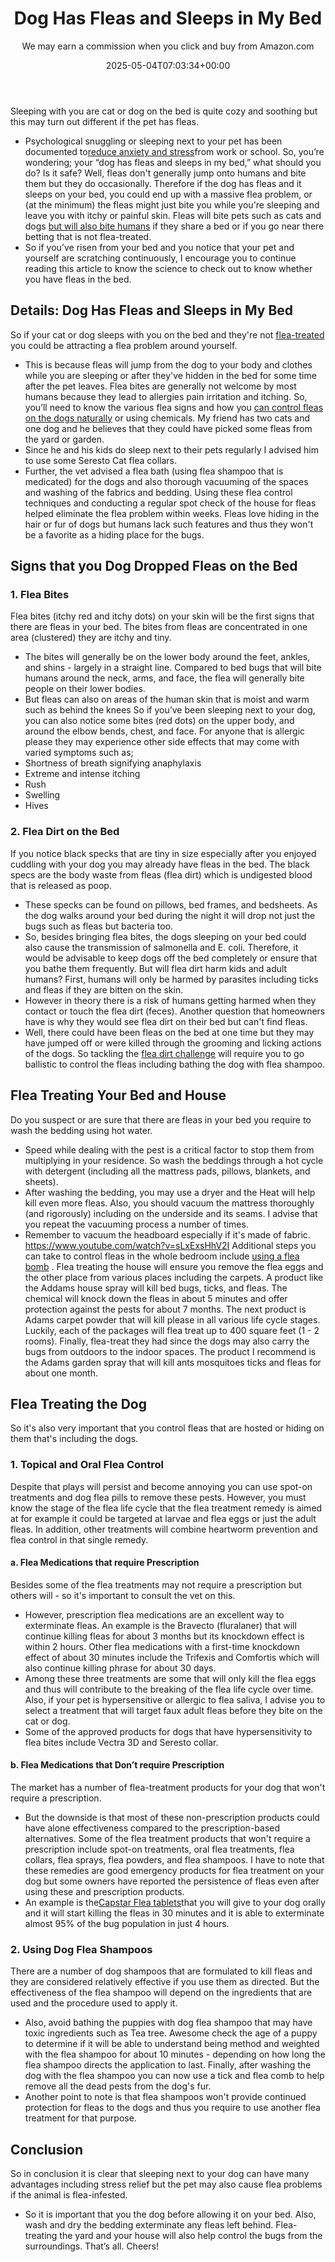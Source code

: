 ﻿---
author: We may earn a commission when you click and buy from Amazon.com
layout: post
title: Dog Has Fleas and Sleeps in My Bed
date: '2025-05-04T07:03:34+00:00'
categories:
- Fleas
- Guide
tags: []
slug: /dog-has-fleas-and-sleeps-in-my-bed/
lastmod: 2025-05-07T12:21:26+03:00
---

Sleeping with you are cat or dog on the bed is quite cozy and soothing but this may turn out different if the pet has fleas.
- Psychological snuggling or sleeping next to your pet has been documented to[reduce anxiety and stress](https://www.sleepassociation.org/sleep-news/pets-may-help-you-sleep-better/)from work or school.
So, you’re wondering; your “dog has fleas and sleeps in my bed,” what should you do? Is it safe?
Well, fleas don't generally jump onto humans and bite them but they do occasionally. Therefore if the dog has fleas and it sleeps on your bed, you could end up with a massive flea problem, or (at the minimum) the fleas might just bite you while you're sleeping and leave you with itchy or painful skin.
Fleas will bite pets such as cats and dogs
[but will also bite humans](https://pestpolicy.com/can-dog-fleas-transfer-to-humans/)
if they share a bed or if you go near there betting that is not flea-treated.
- So if you’ve risen from your bed and you notice that your pet and yourself are scratching continuously, I encourage you to continue reading this article to know the science to check out to know whether you have fleas in the bed.
## Details: Dog Has Fleas and Sleeps in My Bed
So if your cat or dog sleeps with you on the bed and they're not
[flea-treated](https://pestpolicy.com/best-flea-shampoo-for-dogs/)
you could be attracting a flea problem around yourself.
- This is because fleas will jump from the dog to your body and clothes while you are sleeping or after they've hidden in the bed for some time after the pet leaves.
Flea bites are generally not welcome by most humans because they lead to allergies pain irritation and itching. So, you’ll need to know the various flea signs and how you
[can control fleas on the dogs naturally](https://pestpolicy.com/how-to-kill-fleas-on-dogs-naturally-safe-and-fast/)
or using chemicals.
My friend has two cats and one dog and he believes that they could have picked some fleas from the yard or garden.
- Since he and his kids do sleep next to their pets regularly I advised him to use some Seresto Cat flea collars.
- Further, the vet advised a flea bath (using flea shampoo that is medicated) for the dogs and also thorough vacuuming of the spaces and washing of the fabrics and bedding.
Using these flea control techniques and conducting a regular spot check of the house for fleas helped eliminate the flea problem within weeks.
Fleas love hiding in the hair or fur of dogs but humans lack such features and thus they won't be a favorite as a hiding place for the bugs.
## Signs that you Dog Dropped Fleas on the Bed
### 1. Flea Bites
Flea bites (itchy red and itchy dots) on your skin will be the first signs that there are fleas in your bed. The bites from fleas are concentrated in one area (clustered) they are itchy and tiny.
- The bites will generally be on the lower body around the feet, ankles, and shins - largely in a straight line.
Compared to bed bugs that will bite humans around the neck, arms, and face, the flea will generally bite people on their lower bodies.
- But fleas can also on areas of the human skin that is moist and warm such as behind the knees
So if you’ve been sleeping next to your dog, you can also notice some bites (red dots) on the upper body, and around the elbow bends, chest, and face.
For anyone that is allergic please they may experience other side effects that may come with varied symptoms such as;
- Shortness of breath signifying anaphylaxis
- Extreme and intense itching
- Rush
- Swelling
- Hives
### 2. Flea Dirt on the Bed
If you notice black specks that are tiny in size especially after you enjoyed cuddling with your dog you may already have fleas in the bed.
The black specs are the body waste from fleas (flea dirt) which is undigested blood that is released as poop.
- These specks can be found on pillows, bed frames, and bedsheets.
As the dog walks around your bed during the night it will drop not just the bugs such as fleas but bacteria too.
- So, besides bringing flea bites, the dogs sleeping on your bed could also cause the transmission of salmonella and E. coli.
Therefore, it would be advisable to keep dogs off the bed completely or ensure that you bathe them frequently.
But will flea dirt harm kids and adult humans? First, humans will only be harmed by parasites including ticks and fleas if they are bitten on the skin.
- However in theory there is a risk of humans getting harmed when they contact or touch the flea dirt (feces).
Another question that homeowners have is why they would see flea dirt on their bed but can't find fleas.
- Well, there could have been fleas on the bed at one time but they may have jumped off or were killed through the grooming and licking actions of the dogs.
So tackling the
[flea dirt challenge](https://pestpolicy.com/what-is-flea-dirt/)
will require you to go ballistic to control the fleas including bathing the dog with flea shampoo.
## Flea Treating Your Bed and House
Do you suspect or are sure that there are fleas in your bed you require to wash the bedding using hot water.
- Speed while dealing with the pest is a critical factor to stop them from multiplying in your residence.
So wash the beddings through a hot cycle with detergent (including all the mattress pads, pillows, blankets, and sheets).
- After washing the bedding, you may use a dryer and the Heat will help kill even more fleas.
Also, you should vacuum the mattress thoroughly (and rigorously) including on the underside and its seams. I advise that you repeat the vacuuming process a number of times.
- Remember to vacuum the headboard especially if it's made of fabric.
https://www.youtube.com/watch?v=sLxExsHhV2I
Additional steps you can take to control fleas in the whole bedroom include
[using a flea bomb](http://pestpolicy.com/best-fogger-for-fleas/)
.
Flea treating the house will ensure you remove the flea eggs and the other place from various places including the carpets.
A product like the Addams house spray will kill bed bugs, ticks, and fleas. The chemical will knock down the fleas in about 5 minutes and offer protection against the pests for about 7 months.
The next product is Adams carpet powder that will kill please in all various life cycle stages. Luckily, each of the packages will flea treat up to 400 square feet (1 - 2 rooms).
Finally, flea-treat they had since the dogs may also carry the bugs from outdoors to the indoor spaces. The product I recommend is the Adams garden spray that will kill ants mosquitoes ticks and fleas for about one month.
## Flea Treating the Dog
So it's also very important that you control fleas that are hosted or hiding on them that's including the dogs.
### 1. Topical and Oral Flea Control
Despite that plays will persist and become annoying you can use spot-on treatments and dog flea pills to remove these pests.
However, you must know the stage of the flea life cycle that the flea treatment remedy is aimed at for example it could be targeted at larvae and flea eggs or just the adult fleas.
In addition, other treatments will combine heartworm prevention and flea control in that single remedy.
#### a. Flea Medications that require Prescription
Besides some of the flea treatments may not require a prescription but others will - so it's important to consult the vet on this.
- However, prescription flea medications are an excellent way to exterminate fleas.
An example is the Bravecto (fluralaner) that will continue killing fleas for about 3 months but its knockdown effect is within 2 hours.
Other flea medications with a first-time knockdown effect of about 30 minutes include the Trifexis and Comfortis which will also continue killing phrase for about 30 days.
- Among these three treatments are some that will only kill the flea eggs and thus will contribute to the breaking of the flea life cycle over time.
Also, if your pet is hypersensitive or allergic to flea saliva, I advise you to select a treatment that will target faux adult fleas before they bite on the cat or dog.
- Some of the approved products for dogs that have hypersensitivity to flea bites include Vectra 3D and Seresto collar.
#### b. Flea Medications that Don’t require Prescription
The market has a number of flea-treatment products for your dog that won't require a prescription.
- But the downside is that most of these non-prescription products could have alone effectiveness compared to the prescription-based alternatives.
Some of the flea treatment products that won't require a prescription include spot-on treatments, oral flea treatments, flea collars, flea sprays, flea powders, and flea shampoos.
I have to note that these remedies are good emergency products for flea treatment on your dog but some owners have reported the persistence of fleas even after using these and prescription products.
- An example is the[Capstar Flea tablets](https://pestpolicy.com/capstar-flea-tablets-for-large-dogs/)that you will give to your dog orally and it will start killing the fleas in 30 minutes and it is able to exterminate almost 95% of the bug population in just 4 hours.
### 2. Using Dog Flea Shampoos
There are a number of dog shampoos that are formulated to kill fleas and they are considered relatively effective if you use them as directed.
But the effectiveness of the flea shampoo will depend on the ingredients that are used and the procedure used to apply it.
- Also, avoid bathing the puppies with dog flea shampoo that may have toxic ingredients such as Tea tree.
Awesome check the age of a puppy to determine if it will be able to understand being method and weighted with the flea shampoo for about 10 minutes - depending on how long the flea shampoo directs the application to last.
Finally, after washing the dog with the flea shampoo you can now use a tick and flea comb to help remove all the dead pests from the dog's fur.
- Another point to note is that flea shampoos won't provide continued protection for fleas to the dogs and thus you require to use another flea treatment for that purpose.
## Conclusion
So in conclusion it is clear that sleeping next to your dog can have many advantages including stress relief but the pet may also cause flea problems if the animal is flea-infested.
- So it is important that you the dog before allowing it on your bed. Also, wash and dry the bedding exterminate any fleas left behind.
Flea-treating the yard and your house will also help control the bugs from the surroundings.
That’s all.
Cheers!